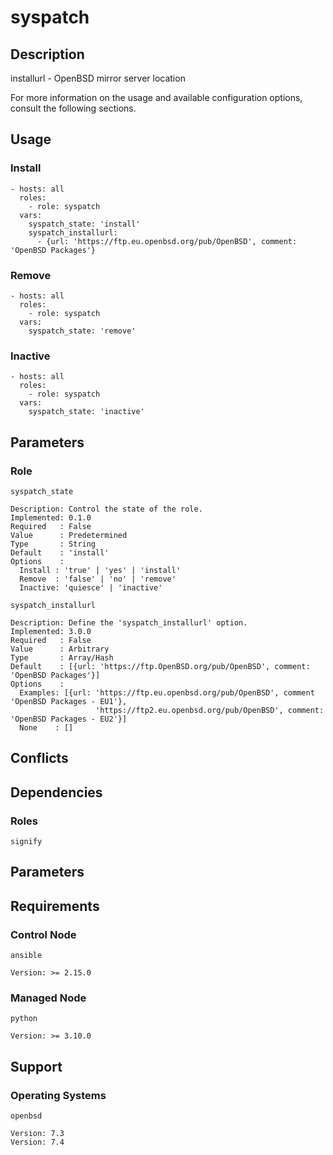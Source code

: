 # syspatch

## Description

installurl - OpenBSD mirror server location

For more information on the usage and available configuration options,
consult the following sections.

## Usage

### Install

```
- hosts: all
  roles:
    - role: syspatch
  vars:
    syspatch_state: 'install'
    syspatch_installurl:
      - {url: 'https://ftp.eu.openbsd.org/pub/OpenBSD', comment: 'OpenBSD Packages'}
```

### Remove

```
- hosts: all
  roles:
    - role: syspatch
  vars:
    syspatch_state: 'remove'
```

### Inactive

```
- hosts: all
  roles:
    - role: syspatch
  vars:
    syspatch_state: 'inactive'
```

## Parameters

### Role

`syspatch_state`

    Description: Control the state of the role.
    Implemented: 0.1.0
    Required   : False
    Value      : Predetermined
    Type       : String
    Default    : 'install'
    Options    :
      Install : 'true' | 'yes' | 'install'
      Remove  : 'false' | 'no' | 'remove'
      Inactive: 'quiesce' | 'inactive'

`syspatch_installurl`

    Description: Define the 'syspatch_installurl' option.
    Implemented: 3.0.0
    Required   : False
    Value      : Arbitrary
    Type       : Array/Hash
    Default    : [{url: 'https://ftp.OpenBSD.org/pub/OpenBSD', comment: 'OpenBSD Packages'}]
    Options    :
      Examples: [{url: 'https://ftp.eu.openbsd.org/pub/OpenBSD', comment 'OpenBSD Packages - EU1'},
                       'https://ftp2.eu.openbsd.org/pub/OpenBSD', comment: 'OpenBSD Packages - EU2'}]
      None    : []

## Conflicts

## Dependencies

### Roles

`signify`

## Parameters

## Requirements

### Control Node

`ansible`

    Version: >= 2.15.0

### Managed Node

`python`

    Version: >= 3.10.0

## Support

### Operating Systems

`openbsd`

    Version: 7.3
    Version: 7.4

